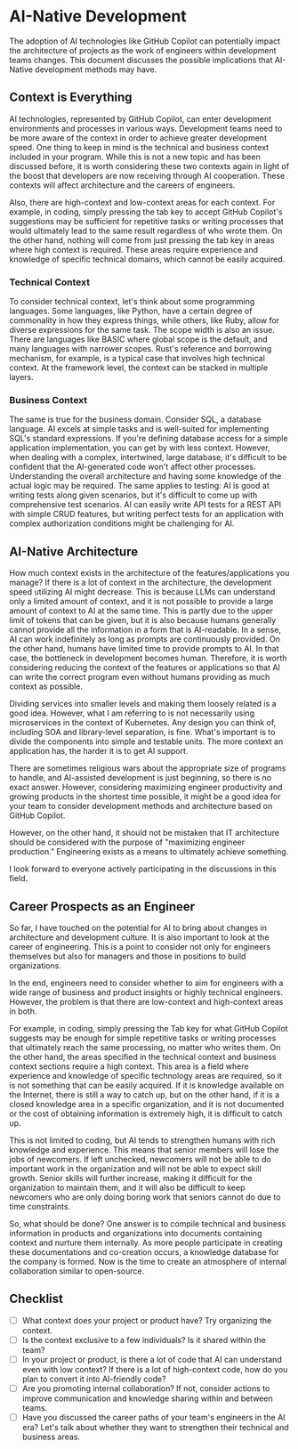 # AI-Native Development

The adoption of AI technologies like GitHub Copilot can potentially impact the architecture of projects as the work of engineers within development teams changes.
This document discusses the possible implications that AI-Native development methods may have.

## Context is Everything

AI technologies, represented by GitHub Copilot, can enter development environments and processes in various ways.
Development teams need to be more aware of the context in order to achieve greater development speed.
One thing to keep in mind is the technical and business context included in your program.
While this is not a new topic and has been discussed before, it is worth considering these two contexts again in light of the boost that developers are now receiving through AI cooperation.
These contexts will affect architecture and the careers of engineers.

Also, there are high-context and low-context areas for each context. 
For example, in coding, simply pressing the tab key to accept GitHub Copilot's suggestions may be sufficient for repetitive tasks or writing processes that would ultimately lead to the same result regardless of who wrote them. 
On the other hand, nothing will come from just pressing the tab key in areas where high context is required. 
These areas require experience and knowledge of specific technical domains, which cannot be easily acquired.

### Technical Context

To consider technical context, let's think about some programming languages.
Some languages, like Python, have a certain degree of commonality in how they express things, while others, like Ruby, allow for diverse expressions for the same task.
The scope width is also an issue.
There are languages like BASIC where global scope is the default, and many languages with narrower scopes.
Rust's reference and borrowing mechanism, for example, is a typical case that involves high technical context.
At the framework level, the context can be stacked in multiple layers.

### Business Context

The same is true for the business domain.
Consider SQL, a database language.
AI excels at simple tasks and is well-suited for implementing SQL's standard expressions.
If you're defining database access for a simple application implementation, you can get by with less context.
However, when dealing with a complex, intertwined, large database, it's difficult to be confident that the AI-generated code won't affect other processes.
Understanding the overall architecture and having some knowledge of the actual logic may be required.
The same applies to testing: AI is good at writing tests along given scenarios, but it's difficult to come up with comprehensive test scenarios.
AI can easily write API tests for a REST API with simple CRUD features, but writing perfect tests for an application with complex authorization conditions might be challenging for AI.

## AI-Native Architecture

How much context exists in the architecture of the features/applications you manage?
If there is a lot of context in the architecture, the development speed utilizing AI might decrease.
This is because LLMs can understand only a limited amount of context, and it is not possible to provide a large amount of context to AI at the same time.
This is partly due to the upper limit of tokens that can be given, but it is also because humans generally cannot provide all the information in a form that is AI-readable.
In a sense, AI can work indefinitely as long as prompts are continuously provided.
On the other hand, humans have limited time to provide prompts to AI.
In that case, the bottleneck in development becomes human.
Therefore, it is worth considering reducing the context of the features or applications so that AI can write the correct program even without humans providing as much context as possible.

Dividing services into smaller levels and making them loosely related is a good idea.
However, what I am referring to is not necessarily using microservices in the context of Kubernetes.
Any design you can think of, including SOA and library-level separation, is fine.
What's important is to divide the components into simple and testable units.
The more context an application has, the harder it is to get AI support.

There are sometimes religious wars about the appropriate size of programs to handle, and AI-assisted development is just beginning, so there is no exact answer.
However, considering maximizing engineer productivity and growing products in the shortest time possible, it might be a good idea for your team to consider development methods and architecture based on GitHub Copilot.

However, on the other hand, it should not be mistaken that IT architecture should be considered with the purpose of "maximizing engineer production." 
Engineering exists as a means to ultimately achieve something.

I look forward to everyone actively participating in the discussions in this field.

## Career Prospects as an Engineer

So far, I have touched on the potential for AI to bring about changes in architecture and development culture.
It is also important to look at the career of engineering.
This is a point to consider not only for engineers themselves but also for managers and those in positions to build organizations.

In the end, engineers need to consider whether to aim for engineers with a wide range of business and product insights or highly technical engineers.
However, the problem is that there are low-context and high-context areas in both.

For example, in coding, simply pressing the Tab key for what GitHub Copilot suggests may be enough for simple repetitive tasks or writing processes that ultimately reach the same processing, no matter who writes them.
On the other hand, the areas specified in the technical context and business context sections require a high context.
This area is a field where experience and knowledge of specific technology areas are required, so it is not something that can be easily acquired.
If it is knowledge available on the Internet, there is still a way to catch up, but on the other hand, if it is a closed knowledge area in a specific organization, and it is not documented or the cost of obtaining information is extremely high, it is difficult to catch up.

This is not limited to coding, but AI tends to strengthen humans with rich knowledge and experience.
This means that senior members will lose the jobs of newcomers.
If left unchecked, newcomers will not be able to do important work in the organization and will not be able to expect skill growth.
Senior skills will further increase, making it difficult for the organization to maintain them, and it will also be difficult to keep newcomers who are only doing boring work that seniors cannot do due to time constraints.

So, what should be done? One answer is to compile technical and business information in products and organizations into documents containing context and nurture them internally.
As more people participate in creating these documentations and co-creation occurs, a knowledge database for the company is formed.
Now is the time to create an atmosphere of internal collaboration similar to open-source.

## Checklist

- [ ] What context does your project or product have? Try organizing the context.
- [ ] Is the context exclusive to a few individuals? Is it shared within the team?
- [ ] In your project or product, is there a lot of code that AI can understand even with low context? If there is a lot of high-context code, how do you plan to convert it into AI-friendly code?
- [ ] Are you promoting internal collaboration? If not, consider actions to improve communication and knowledge sharing within and between teams.
- [ ] Have you discussed the career paths of your team's engineers in the AI era? Let's talk about whether they want to strengthen their technical and business areas.
